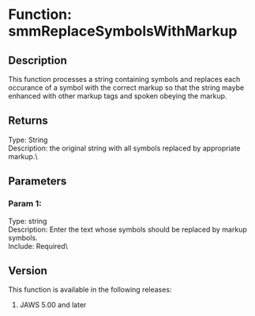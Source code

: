 # Function: smmReplaceSymbolsWithMarkup

## Description

This function processes a string containing symbols and replaces each
occurance of a symbol with the correct markup so that the string maybe
enhanced with other markup tags and spoken obeying the markup.

## Returns

Type: String\
Description: the original string with all symbols replaced by
appropriate markup.\

## Parameters

### Param 1:

Type: string\
Description: Enter the text whose symbols should be replaced by markup
symbols.\
Include: Required\

## Version

This function is available in the following releases:

1.  JAWS 5.00 and later
